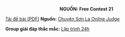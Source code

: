 **<center>NGUỒN: Free Contest 21</center>**

[Tải đề bài (PDF)](/statements/2141/AIWAR.pdf)
**Nguồn:** [Chuyên Sơn La Online Judge](http://csloj.ddns.net/)

**Group giải đáp thắc mắc:** [Lập trình 24h](https://www.facebook.com/groups/1386904321519984)